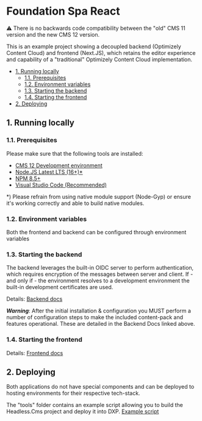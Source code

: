 # Foundation Spa React <!-- omit in toc -->

:warning: There is no backwards code compatibility between the "old" CMS 11 version and the new CMS 12 version.

This is an example project showing a decoupled backend (Optimizely Content Cloud) and frontend (Next.JS), which retains the editor experience and capability of a "traditional" Optimizely Content Cloud implementation.

- [1. Running locally](#1-running-locally)
  - [1.1. Prerequisites](#11-prerequisites)
  - [1.2. Environment variables](#12-environment-variables)
  - [1.3. Starting the backend](#13-starting-the-backend)
  - [1.4. Starting the frontend](#14-starting-the-frontend)
- [2. Deploying](#2-deploying)

## 1. Running locally
### 1.1. Prerequisites
Please make sure that the following tools are installed:
- [CMS 12 Development environment](https://world.optimizely.com/documentation/developer-guides/CMS/getting-started/set-up-a-development-environment/)
- [Node.JS Latest LTS (16+)*](https://nodejs.org/en/download/)
- [NPM 8.5+](https://docs.npmjs.com/try-the-latest-stable-version-of-npm)
- [Visual Studio Code (Recommended)](https://code.visualstudio.com/)

*) Please refrain from using native module support (Node-Gyp) or ensure it's working correctly and able to build native modules.

### 1.2. Environment variables
Both the frontend and backend can be configured through environment variables

### 1.3. Starting the backend
The backend leverages the built-in OIDC server to perform authentication, which requires encryption of the messages between server and client. If - and only if - the environment resolves to a development environment the built-in development certificates are used.

Details: [Backend docs](src/Headless.Cms/README.md)

***Warning***: After the initial installation & configuration you MUST perform a number of configuration steps to make the included content-pack and features operational. These are detailed in the Backend Docs linked above.

### 1.4. Starting the frontend

Details: [Frontend docs](src/frontend/README.md)

## 2. Deploying
Both applications do not have special components and can be deployed to hosting environments for their respective tech-stack.

The "tools" folder contains an example script allowing you to build the Headless.Cms project and deploy it into DXP. [Example script](tools/dxp-deploy.ps1)

